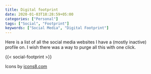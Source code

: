 ```yaml
---
title: Digital footprint
date: 2020-01-03T18:28:59+05:00
categories: ["Personal"]
tags: ["Social", "Footprint"]
keywords: ["Social Media", "Digital Footprint"]
---
```


Here is a list of all the social media websites I have a (mostly inactive) profile on. I wish there was a way to purge all this with one click.

{{< social-footprint >}}

Icons by [icons8.com](https://icons8.com)